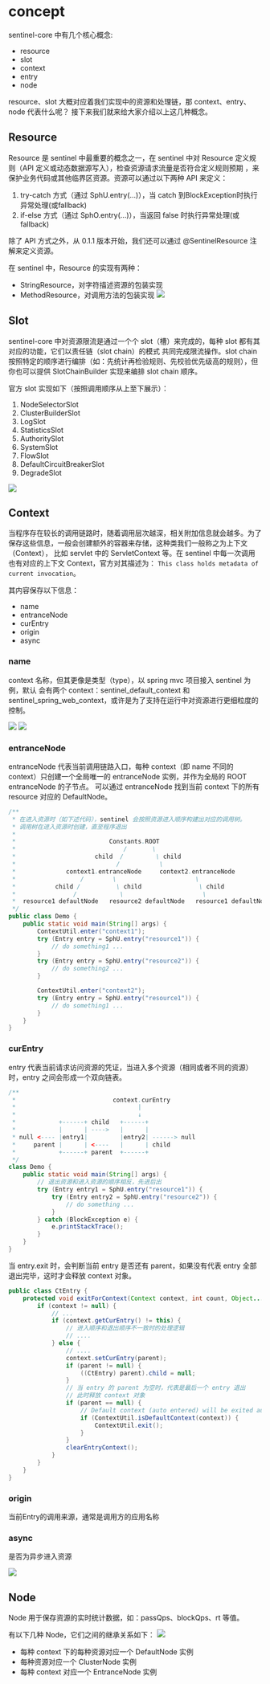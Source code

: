 # concept

sentinel-core 中有几个核心概念:
- resource
- slot
- context
- entry
- node

resource、slot 大概对应着我们实现中的资源和处理链，那 context、entry、node 代表什么呢？
接下来我们就来给大家介绍以上这几种概念。

## Resource
Resource 是 sentinel 中最重要的概念之一，在 sentinel 中对 Resource 定义规则（API 定义或动态数据源写入），检查资源请求流量是否符合定义规则预期
，来保护业务代码或其他临界区资源。资源可以通过以下两种 API 来定义：
1. try-catch 方式（通过 SphU.entry(...)），当 catch 到BlockException时执行异常处理(或fallback)
2. if-else 方式（通过 SphO.entry(...)），当返回 false 时执行异常处理(或fallback)

除了 API 方式之外，从 0.1.1 版本开始，我们还可以通过 @SentinelResource 注解来定义资源。

在 sentinel 中，Resource 的实现有两种：
- StringResource，对字符描述资源的包装实现
- MethodResource，对调用方法的包装实现
  ![](./images/resource-uml.png)

## Slot
sentinel-core 中对资源限流是通过一个个 slot（槽）来完成的，每种 slot 都有其对应的功能，它们以责任链（slot chain）的模式
共同完成限流操作。slot chain 按照特定的顺序进行编排（如：先统计再检验规则、先校验优先级高的规则），但你也可以提供 SlotChainBuilder 实现来编排 slot chain 顺序。

官方 slot 实现如下（按照调用顺序从上至下展示）：
1. NodeSelectorSlot
2. ClusterBuilderSlot
3. LogSlot
4. StatisticsSlot
5. AuthoritySlot
6. SystemSlot
7. FlowSlot
8. DefaultCircuitBreakerSlot
9. DegradeSlot

![](./images/resource-slotchain.png)

## Context
当程序存在较长的调用链路时，随着调用层次越深，相关附加信息就会越多。为了保存这些信息，一般会创建额外的容器来存储，这种类我们一般称之为上下文（Context），
比如 servlet 中的 ServletContext 等。在 sentinel 中每一次调用也有对应的上下文 Context，官方对其描述为：
`This class holds metadata of current invocation`。

其内容保存以下信息：
- name
- entranceNode
- curEntry
- origin
- async

### name
context 名称，但其更像是类型（type），以 spring mvc 项目接入 sentinel 为例，默认
会有两个 context：sentinel_default_context 和 sentinel_spring_web_context，或许是为了支持在运行中对资源进行更细粒度的控制。

![](./images/multi-context.png)
![](./images/resource-context.png)

### entranceNode

entranceNode 代表当前调用链路入口，每种 context（即 name 不同的 context）只创建一个全局唯一的 entranceNode 实例，并作为全局的
 ROOT entranceNode 的子节点。 可以通过 entranceNode 找到当前 context 下的所有 resource 对应的 DefaultNode。

```java
/**
 * 在进入资源时（如下述代码），sentinel 会按照资源进入顺序构建出对应的调用树。
 * 调用树在进入资源时创建，直至程序退出
 *
 *                          Constants.ROOT
 *                              /       \
 *                      child  /         \ child
 *                            /           \
 *              context1.entranceNode     context2.entranceNode
 *                  /        \                      \
 *           child /          \ child                \ child
 *                /            \                      \
 *  resource1 defaultNode   resource2 defaultNode   resource1 defaultNode
 */
public class Demo {
    public static void main(String[] args) {
        ContextUtil.enter("context1");
        try (Entry entry = SphU.entry("resource1")) {
            // do something1 ...
        }
        try (Entry entry = SphU.entry("resource2")) {
            // do something2 ...
        }

        ContextUtil.enter("context2");
        try (Entry entry = SphU.entry("resource1")) {
            // do something1 ...
        }
    }
}
```

### curEntry

entry 代表当前请求访问资源的凭证，当进入多个资源（相同或者不同的资源）时，entry 之间会形成一个双向链表。
```java
/**
 *                           context.curEntry
 *                                  |
 *                                  ↓
 *            +------+ child   +------+
 *            |      | ---->   |      |
 * null <---- |entry1|         |entry2| ------> null
 *     parent |      | <----   |      | child
 *            +------+ parent  +------+
 */
class Demo {
    public static void main(String[] args) {
        // 退出资源和进入资源的顺序相反，先进后出
        try (Entry entry1 = SphU.entry("resource1")) {
            try (Entry entry2 = SphU.entry("resource2")) {
                // do something ...
            }
        } catch (BlockException e) {
            e.printStackTrace();
        }
    }
}
```
当 entry.exit 时，会判断当前 entry 是否还有 parent，如果没有代表 entry 全部退出完毕，这时才会释放 context 对象。

```java
public class CtEntry {
    protected void exitForContext(Context context, int count, Object... args) throws ErrorEntryFreeException {
        if (context != null) {
            // ...
            if (context.getCurEntry() != this) {
                // 进入顺序和退出顺序不一致时的处理逻辑
                // ....
            } else {
                // ....
                context.setCurEntry(parent);
                if (parent != null) {
                    ((CtEntry) parent).child = null;
                }
                // 当 entry 的 parent 为空时，代表是最后一个 entry 退出
                // 此时释放 context 对象
                if (parent == null) {
                    // Default context (auto entered) will be exited automatically.
                    if (ContextUtil.isDefaultContext(context)) {
                        ContextUtil.exit();
                    }
                }
                clearEntryContext();
            }
        }
    }
}
```

### origin

当前Entry的调用来源，通常是调用方的应用名称

### async

是否为异步进入资源

![](./images/context.png)

## Node

Node 用于保存资源的实时统计数据，如：passQps、blockQps、rt 等值。

有以下几种 Node，它们之间的继承关系如下：
![](./images/node-uml.png)

- 每种 context 下的每种资源对应一个 DefaultNode 实例
- 每种资源对应一个 ClusterNode 实例
- 每种 context 对应一个 EntranceNode 实例